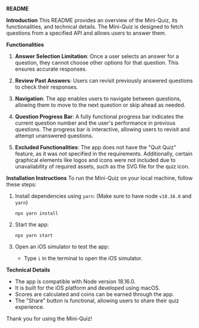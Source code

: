 **README**

**Introduction**
This README provides an overview of the Mini-Quiz, its functionalities, and technical details. The Mini-Quiz is designed to fetch questions from a specified API and allows users to answer them.

**Functionalities**

1. **Answer Selection Limitation**: Once a user selects an answer for a question, they cannot choose other options for that question. This ensures accurate responses.

2. **Review Past Answers**: Users can revisit previously answered questions to check their responses.

3. **Navigation**: The app enables users to navigate between questions, allowing them to move to the next question or skip ahead as needed.

4. **Question Progress Bar**: A fully functional progress bar indicates the current question number and the user's performance in previous questions. The progress bar is interactive, allowing users to revisit and attempt unanswered questions.

5. **Excluded Functionalities**: The app does not have the "Quit Quiz" feature, as it was not specified in the requirements. Additionally, certain graphical elements like logos and icons were not included due to unavailability of required assets, such as the SVG file for the quiz icon.

**Installation Instructions**
To run the Mini-Quiz on your local machine, follow these steps:

1. Install dependencies using `yarn`: (Make sure to have node `v18.16.0` and `yarn`)

   ```
   npx yarn install
   ```

2. Start the app:

   ```
   npx yarn start
   ```

3. Open an iOS simulator to test the app:
   - Type `i` in the terminal to open the iOS simulator.

**Technical Details**

- The app is compatible with Node version 18.16.0.
- It is built for the iOS platform and developed using macOS.
- Scores are calculated and coins can be earned through the app.
- The "Share" button is functional, allowing users to share their quiz experience.

Thank you for using the Mini-Quiz!
